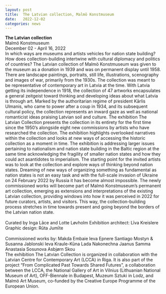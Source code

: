 ```yaml
---
layout: post
title:  The Latvian collection, Malmö Konstmuseum
date:   2022-12-02
categories: news
---
```


<section markdown="1" class="EN">

**The Latvian collection** <br>
Malmö Konstmuseum<br>
December 02 - April 16, 2022
<br>
In which ways are museums and artists vehicles for nation state building? How does collection-building intertwine with cultural diplomacy and politics of countries?
The Latvian collection of Malmö Konstmuseum was given to the museum as a donation in 1939 and was on permanent display until 1958. There are landscape paintings, portraits, still life, illustrations, scenography and images of war, primarily from the 1930s.
The collection was meant to be representative of contemporary art in Latvia at the time. With Latvia getting its independence in 1918, the collection of 47 artworks encapsulates a general zeitgeist toward thinking and developing ideas about what Latvia is through art. Marked by the authoritarian regime of president Kārlis Ulmanis, who came to power after a coup in 1934, and its subsequent cultural policy, the collection represents an inward gaze as well as national romanticist ideas praising Latvian soil and culture.
The exhibition The Latvian Collection presents the collection in its entirety for the first time since the 1950’s alongside eight new commissions by artists who have researched the collection. The exhibition highlights overlooked narratives within the collection and looks at new ways of accessing the historic collection as a moment in time.
The exhibition is addressing larger issues pertaining to nationalism and nation state building in the Baltic region at the same time acknowledging the fragility of smaller nation states and how they could act asantidotes to imperialism.
The starting point for the invited artists was to look at the collection and explore ways of thinking beyond nation states. Dreaming of new ways of organizing something as fundamental as nation states is not an easy task and with the full-scale invasion of Ukraine on 24 February 2022 by Russia it has become almost impossible.
The newly commissioned works will become part of Malmö Konstmuseum’s permanent art collection, emerging as extensions and interpretations of the existing Latvian collection, providing windows into how it was perceived in 2022 for future curators, artists, and visitors. This way, the collection-building process stretches in time towards present and going beyond the borders of the Latvian nation state.
<br>
<br>
Curated by Inga Lāce and Lotte Løvholm
Exhibition architect: Līva Kreislere
Graphic design: Rūta Jumīte
<br>
<br>
Commissioned works by:
Makda Embaie
Ieva Epnere
Santiago Mostyn & Susanna Jablonski
Ieva Kraule-Kūna
Lada Nakonechna
Jaanus Samma
Anastasia Sosunova
Asbjørn Skou
<br>
The exhibition The Latvian Collection is organized in collaboration with the Latvian Centre for Contemporary Art (LCCA) in Riga. It is also part of the project “From Complicated Past Towards Shared Futures”, a collaboration between the LCCA, the National Gallery of Art in Vilnius (Lithuanian National Museum of Art), OFF-Biennale in Budapest, Muzeum Sztuki in Lodz, and Malmö Art Museum, co-funded by the Creative Europe Programme of the European Union.

</section>

<section markdown="1" class="UKR">

</section>
